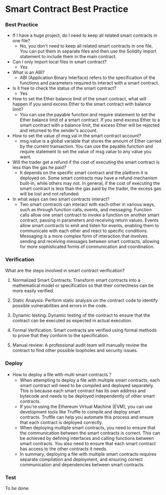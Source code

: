 # Smart Contract Best Practice

### Best Practice

- If I have a huge project, do I need to keep all related smart contracts in one file?
  - No, you don't need to keep all related smart contracts in one file. You can put them in separate files and then use the Solidity import statement to include them in the main contract.
- Can I only import local files in smart contract?
  - Yes
- What is an ABI?
  - ABI (Application Binary Interface) refers to the specification of the functions and parameters required to interact with a smart contract.
- Is it free to check the status of the smart contract?
  - Yes
- How to set the Ether balance limit of the smart contract, what will happen if you send excess Ether to the smart contract with balance limit?
  - You can use the payable function and require statement to set the Ether balance limit of a smart contract. If you send excess Ether to a smart contract with a balance limit, the excess Ether will be rejected and returned to the sender's account.
- How to set the value of msg.val in the smart contract account?
  - msg.value is a global variable that stores the amount of Ether carried by the current transaction. You can use the payable function and require statement to set the value of msg.value to any value you want.
- Will the trader get a refund if the cost of executing the smart contract is less than the gas he paid?
  - It depends on the specific smart contract and the platform it is deployed on. Some smart contracts may have a refund mechanism built-in, while others may not. In general, if the cost of executing the smart contract is less than the gas paid by the trader, the excess gas will be lost and not refunded.
- In what ways can two smart contracts interact?
  - Two smart contracts can interact with each other in various ways, such as through function calls, events, and messaging. Function calls allow one smart contract to invoke a function on another smart contract, passing in parameters and receiving return values. Events allow smart contracts to emit and listen for events, enabling them to communicate with each other and react to specific conditions. Messaging is a more complex form of interaction that involves sending and receiving messages between smart contracts, allowing for more sophisticated forms of communication and coordination.



### Verification

What are the steps involved in smart contract verification?

1. Normalized Smart Contracts: Transform smart contracts into a mathematical model or specification so that their correctness can be more easily verified.

2. Static Analysis: Perform static analysis on the contract code to identify possible vulnerabilities and errors in the code.

3. Dynamic testing: Dynamic testing of the contract to ensure that the contract can be executed as expected in actual execution.

4. Formal Verification: Smart contracts are verified using formal methods to prove that they conform to the specification.

5. Manual review: A professional audit team will manually review the contract to find other possible loopholes and security issues.



### Deploy

- How to deploy a file with multi smart contracts？
  - When attempting to deploy a file with multiple smart contracts, each smart contract will need to be compiled and deployed separately. This is because each smart contract has its own address and bytecode and needs to be deployed independently of other smart contracts.
  - If you're using the Ethereum Virtual Machine (EVM), you can use development tools like Truffle to compile and deploy smart contracts. Truffle can help you automate this process and ensure that each contract is deployed correctly.
  - When deploying multiple smart contracts, you need to ensure that the communication between the smart contracts is correct. This can be achieved by defining interfaces and calling functions between smart contracts. You also need to ensure that each smart contract has access to the other contracts it needs.
  - In summary, deploying a file with multiple smart contracts requires separate compilation and deployment, and ensuring correct communication and dependencies between smart contracts.



### Test

To be done.